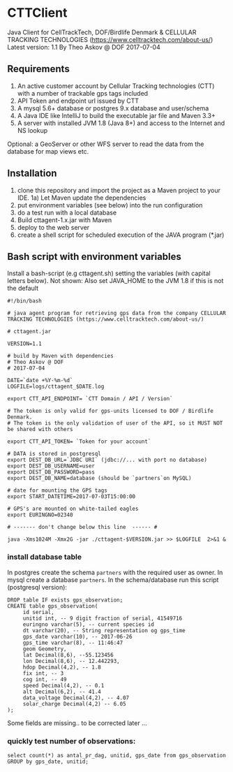 # CTTClient

Java Client for CellTrackTech, 
DOF/Birdlife Denmark & CELLULAR TRACKING TECHNOLOGIES (https://www.celltracktech.com/about-us/)
Latest version: 1.1
By Theo Askov @ DOF 2017-07-04

## Requirements

1) An active customer account by Cellular Tracking technologies (CTT) with a number of trackable gps tags included
2) API Token and endpoint url issued by CTT
3) A mysql 5.6+ database or postgres 9.x database and user/schema
4) A Java IDE like IntelliJ to build the executable jar file and Maven 3.3+
5) A server with installed JVM 1.8 (Java 8+) and access to the Internet and NS lookup

Optional: a GeoServer or other WFS server to read the data from the database for map views etc.

## Installation
1) clone this repository and import the project as a Maven project to your IDE.
1a) Let Maven update the dependencies
2) put environment variables (see below) into the run configuration
3) do a test run with a local database
4) Build cttagent-1.x.jar with Maven
5) deploy to the web server
6) create a shell script for scheduled execution of the JAVA program (*.jar)

## Bash script with environment variables
Install a bash-script (e.g cttagent.sh) setting the variables (with capital letters below).
Not shown: Also set JAVA_HOME to the JVM 1.8 if this is not the default

```
#!/bin/bash

# java agent program for retrieving gps data from the company CELLULAR TRACKING TECHNOLOGIES (https://www.celltracktech.com/about-us/)

# cttagent.jar

VERSION=1.1

# build by Maven with dependencies
# Theo Askov @ DOF
# 2017-07-04

DATE=`date +%Y-%m-%d`
LOGFILE=logs/cttagent_$DATE.log

export CTT_API_ENDPOINT= `CTT Domain / API / Version`

# The token is only valid for gps-units licensed to DOF / Birdlife Denmark. 
# The token is the only validation of user of the API, so it MUST NOT be shared with others  

export CTT_API_TOKEN= `Token for your account`

# DATA is stored in postgresql
export DEST_DB_URL=`JDBC URI` (jdbc://... with port no database)
export DEST_DB_USERNAME=user
export DEST_DB_PASSWORD=pass
export DEST_DB_NAME=database (should be `partners`on MySQL)

# date for mounting the GPS tags
export START_DATETIME=2017-07-03T15:00:00

# GPS's are mounted on white-tailed eagles
export EURINGNO=02340

# ------- don't change below this line  ------ #

java -Xms1024M -Xmx2G -jar ./cttagent-$VERSION.jar >> $LOGFILE  2>&1 &

```

### install database table
In postgres create the schema `partners` with the required user as owner.
In mysql create a database `partners`.
In the schema/database run this script (postgresql version):
```
DROP table IF exists gps_observation;
CREATE table gps_observation(
	 id serial,
	 unitid int, -- 9 digit fraction of serial, 41549716
	 euringno varchar(5), -- current species id
	 dt varchar(20), -- String representation og gps_time
	 gps_date varchar(10), -- 2017-06-26
	 gps_time varchar(8), -- 11:46:47
	 geom Geometry,
	 lat Decimal(8,6), --55.123456
	 lon Decimal(8,6), -- 12.442293,
	 hdop Decimal(4,2), -- 1.8
	 fix int, -- 3
	 cog int, -- 49
	 speed Decimal(4,2), -- 0.1
	 alt Decimal(6,2), -- 41.4
	 data_voltage Decimal(4,2), -- 4.07
	 solar_charge Decimal(4,2) -- 6.05
);
```
Some fields are missing.. to be corrected later ...

### quickly test number of observations:

`select count(*) as antal_pr_dag, unitid, gps_date from gps_observation GROUP by gps_date, unitid;`


